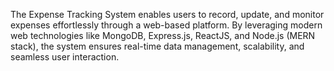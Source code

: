 The Expense Tracking System enables users to record, update, and monitor expenses effortlessly through a web-based platform. By leveraging modern web technologies like MongoDB, Express.js, ReactJS, and Node.js (MERN stack), the system ensures real-time data management, scalability, and seamless user interaction.
